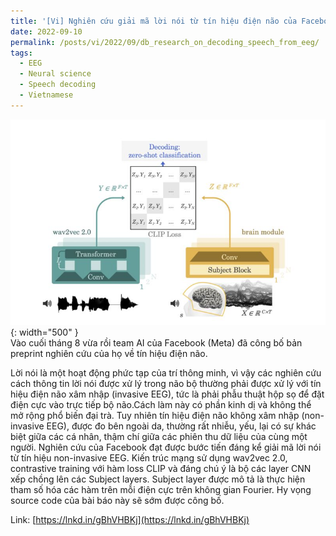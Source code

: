 ```yaml
---
title: '[Vi] Nghiên cứu giải mã lời nói từ tín hiệu điện não của Facebook'
date: 2022-09-10
permalink: /posts/vi/2022/09/db_research_on_decoding_speech_from_eeg/
tags:
  - EEG
  - Neural science
  - Speech decoding
  - Vietnamese
---
```


![Facebook research on EEG and speed](/images/post/2022_fb_research_eeg.jpeg){: width="500" }<br>
Vào cuối tháng 8 vừa rồi team AI của Facebook (Meta) đã công bố bản preprint nghiên cứu của họ về tín hiệu điện não. 

Lời nói là một hoạt động phức tạp của trí thông minh, vì vậy các nghiên cứu cách thông tin lời nói được xử lý trong não bộ thường phải được xử lý với tín hiệu điện não xâm nhập (invasive EEG), tức là phải phẫu thuật hộp sọ để đặt điện cực vào trực tiếp bộ não.Cách làm này có phần kinh dị và không thể mở rộng phổ biến đại trà. Tuy nhiên tín hiệu điện não không xâm nhập (non-invasive EEG), được đo bên ngoài da, thường rất nhiễu, yếu, lại có sự khác biệt giữa các cá nhân, thậm chí giữa các phiên thu dữ liệu của cùng một người. 
Nghiên cứu của Facebook đạt được bước tiến đáng kể giải mã lời nói từ tín hiệu non-invasive EEG. Kiến trúc mạng sử dụng wav2vec 2.0, contrastive training với hàm loss CLIP và đáng chú ý là bộ các layer CNN xếp chồng lên các Subject layers. Subject layer được mô tả là thực hiện tham số hóa các hàm trên mỗi điện cực trên không gian Fourier.
Hy vọng source code của bài báo này sẽ sớm được công bố.

Link: [https://lnkd.in/gBhVHBKj](https://lnkd.in/gBhVHBKj)
